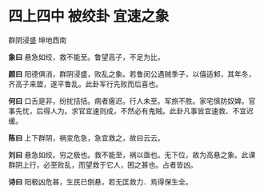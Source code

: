 # 四上四中 被绞卦 宜速之象

群阴浸盛 坤地西南

**象曰** 悬急如绞，救不能至。鲁望高子，不足为比，

**颜曰** 阳德俱消，群阴浸盛，败乱之象。若鲁闵公遇贼季子，以僖适邾，其年冬，齐高子来盟，遂平鲁乱。此卦军行先败而后喜也。

**何曰** 口舌是非，纷扰拮括。病者瘥迟。行人未至。军旅不胜。家宅慎防奴婢。官事先忧，后得人为。求官宜速则成，不然必有鬼贼。此卦凡事皆宜速救、不宜迟缓。

**陈曰** 上下群阴，祸变危急，急宜救之，故曰云云。

**刘曰** 悬急如绞。穷之极也。救不能至，祸以亟也。无下位，故为高悬之象。此课群阴上行，必至败乱，而望救于它人，困之甚也。占者皆凶。

**诗曰** 阳极凶危甚，生民已倒悬，若无匡救力．焉得保生全。
